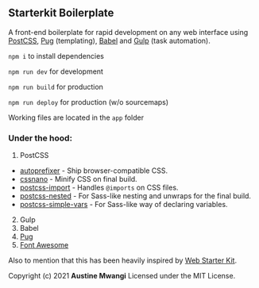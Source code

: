 ## Starterkit Boilerplate

A front-end boilerplate for rapid development on any web interface using [PostCSS](https://postcss.org/), [Pug](https://pugjs.org/) (templating), [Babel](https://babeljs.io/) and [Gulp](https://gulpjs.com/) (task automation).

`npm i` to install dependencies

`npm run dev` for development

`npm run build` for production

`npm run deploy` for production (w/o sourcemaps)

Working files are located in the `app` folder

### Under the hood:

1. PostCSS

- [autoprefixer](https://github.com/postcss/autoprefixer) - Ship browser-compatible CSS.
- [cssnano](https://github.com/cssnano/cssnano) - Minify CSS on final build.
- [postcss-import](https://github.com/postcss/postcss-import) - Handles `@imports` on CSS files.
- [postcss-nested](https://github.com/postcss/postcss-nested) - For Sass-like nesting and unwraps for the final build.
- [postcss-simple-vars](https://github.com/postcss/postcss-simple-vars) - For Sass-like way of declaring variables.

2. Gulp
3. Babel
4. [Pug](https://pugjs.org/api/getting-started.html)
5. [Font Awesome](https://fontawesome.com/v5.15/icons?d=gallery&p=2&m=free)

Also to mention that this has been heavily inspired by [Web Starter Kit](https://github.com/google/web-starter-kit/).

Copyright (c) 2021 **Austine Mwangi** Licensed under the MIT License.
